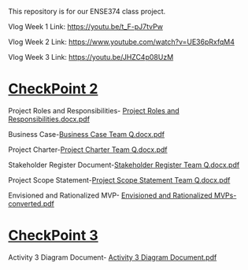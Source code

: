 This repository is for our ENSE374 class project.

Vlog Week 1 Link: https://youtu.be/t_F-pJ7tvPw

Vlog Week 2 Link: https://www.youtube.com/watch?v=UE36pRxfqM4

Vlog Week 3 Link: https://youtu.be/JHZC4p08UzM

<h1><ins>CheckPoint 2</ins></h1>

Project Roles and Responsibilities- [Project Roles and Responsibilities.docx.pdf](https://github.com/TeamQ-ENSE374/TeamQ/files/7349448/Project.Roles.and.Responsibilities.docx.pdf)<br>

Business Case-[Business Case Team Q.docx.pdf](https://github.com/TeamQ-ENSE374/TeamQ/files/7349461/Business.Case.Team.Q.docx.pdf)<br>

Project Charter-[Project Charter Team Q.docx.pdf](https://github.com/TeamQ-ENSE374/TeamQ/files/7349464/Project.Charter.Team.Q.docx.pdf)<br>

Stakeholder Register Document-[Stakeholder Register Team Q.docx.pdf](https://github.com/TeamQ-ENSE374/TeamQ/files/7349479/Stakeholder.Register.Team.Q.docx.pdf)<br>

Project Scope Statement-[Project Scope Statement Team Q.docx.pdf](https://github.com/TeamQ-ENSE374/TeamQ/files/7349542/Project.Scope.Statement.Team.Q.docx.pdf)<br>

Envisioned and Rationalized MVP- [Envisioned and Rationalized MVPs-converted.pdf](https://github.com/TeamQ-ENSE374/TeamQ/files/7349501/Envisioned.and.Rationalized.MVPs-converted.pdf)<br>

<h1><ins>CheckPoint 3</ins></h1>

Activity 3 Diagram Document- [Activity 3 Diagram Document.pdf](https://github.com/TeamQ-ENSE374/TeamQ/files/7443417/Activity.3.Diagram.Document.pdf) <br>



